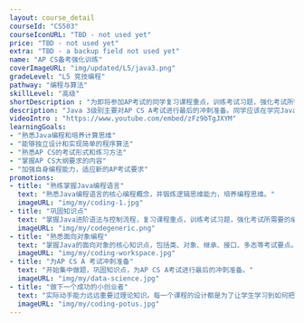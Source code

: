 ```yaml
---
layout: course_detail
courseId: "CS503"
courseIconURL: "TBD - not used yet"
price: "TBD - not used yet"
extra: "TBD - a backup field not used yet"
name: "AP CS备考强化训练"
coverImageURL: "img/updated/L5/java3.png"
gradeLevel: "L5 竞技编程"
pathway: "编程与算法"
skillLevel: "高级"
shortDescription : "为即将参加AP考试的同学复习课程重点，训练考试习题，强化考试所需要的编程基本功"
description: "Java 3级别主要对AP CS A考试进行最后的冲刺准备。同学应该在学完Java核心内容的前提下开始集中做题，巩固知识点。课程以AP CS A考试大概为目标，为即将参加AP考试的同学强化考试所需要的编程基本功。"
videoIntro : "https://www.youtube.com/embed/zFz9bTgJXYM"
learningGoals:
- "熟悉Java编程和培养计算思维"
- "能够独立设计和实现简单的程序算法"
- "熟悉AP CS的考试形式和练习方法"
- "掌握AP CS大纲要求的内容"
- "加强自身编程能力，适应新的AP考试要求"
promotions:
- title: "熟练掌握Java编程语言"
  text: "熟悉Java编程语言的核心编程概念，并锻炼逻辑思维能力，培养编程思维。"
  imageURL: "img/my/coding-1.jpg"
- title: "巩固知识点"
  text: "掌握Java进阶语法与控制流程，复习课程重点，训练考试习题，强化考试所需要的编程基本功。"
  imageURL: "img/my/codegeneric.png"
- title: "熟悉面向对象编程"
  text: "掌握Java的面向对象的核心知识点，包括类、对象、继承、接口、多态等考试要点。"
  imageURL: "img/my/coding-workspace.jpg"
- title: "为AP CS A 考试冲刺准备"
  text: "开始集中做题，巩固知识点，为AP CS A考试进行最后的冲刺准备。"
  imageURL: "img/my/data-science.jpg"
- title: "做下一个成功的小创业者"
  text: "实际动手能力远远重要过理论知识。每一个课程的设计都是为了让学生学习到如何把自己对于项目的一个想法通过努力变为现实。年轻的小小创业家就是在这样的挑战中产生的。"
  imageURL: "img/my/coding-potus.jpg"
---
```

